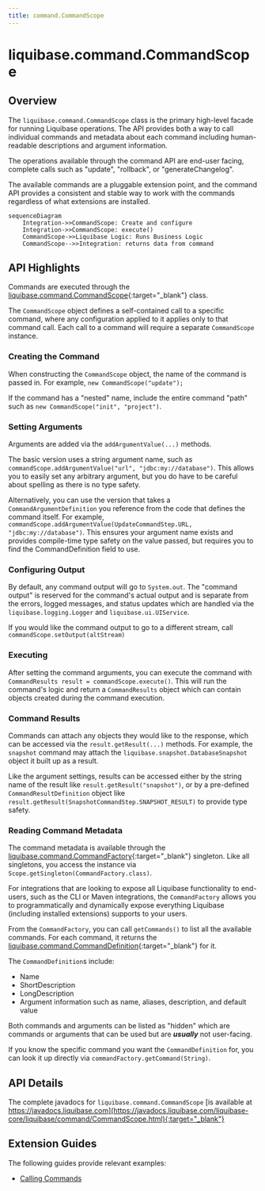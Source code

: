 ```yaml
---
title: command.CommandScope
---
```


# liquibase.command.CommandScope

## Overview

The `liquibase.command.CommandScope` class is the primary high-level facade for running Liquibase operations. 
The API provides both a way to call individual commands and metadata about each command including human-readable descriptions and argument information. 

The operations available through the command API are end-user facing, complete calls such as "update", "rollback", or "generateChangelog".

The available commands are a pluggable extension point, and the command API provides a consistent and stable way to work with the commands regardless of what extensions are installed.

```mermaid
sequenceDiagram
    Integration->>CommandScope: Create and configure
    Integration->>CommandScope: execute()
    CommandScope->>Liquibase Logic: Runs Business Logic
    CommandScope-->>Integration: returns data from command
```


## API Highlights

Commands are executed through the [liquibase.command.CommandScope](https://javadocs.liquibase.com/liquibase-core/liquibase/command/CommandScope.html){:target="_blank"} class.

The `CommandScope` object defines a self-contained call to a specific command, where any configuration applied to it applies only to that command call. 
Each call to a command will require a separate `CommandScope` instance.

### Creating the Command

When constructing the `CommandScope` object, the name of the command is passed in. For example, `new CommandScope("update");` 

If the command has a "nested" name, include the entire command "path" such as `new CommandScope("init", "project")`.  

### Setting Arguments

Arguments are added via the `addArgumentValue(...)` methods. 

The basic version uses a string argument name, such as `commandScope.addArgumentValue("url", "jdbc:my://database")`. 
This allows you to easily set any arbitrary argument, but you do have to be careful about spelling as there is no type safety.  

Alternatively, you can use the version that takes a `CommandArgumentDefinition` you reference from the code that defines the command itself. 
For example, `commandScope.addArgumentValue(UpdateCommandStep.URL, "jdbc:my://database")`.
This ensures your argument name exists and provides compile-time type safety on the value passed, but requires you to find the CommandDefinition field to use.

### Configuring Output

By default, any command output will go to `System.out`. 
The "command output" is reserved for the command's actual output and is separate from the errors, logged messages, and status updates which are handled via the `liquibase.logging.Logger` and `liquibase.ui.UIService`.

If you would like the command output to go to a different stream, call `commandScope.setOutput(altStream)`

### Executing

After setting the command arguments, you can execute the command with `CommandResults result = commandScope.execute()`. 
This will run the command's logic and return a `CommandResults` object which can contain objects created during the command execution.

### Command Results

Commands can attach any objects they would like to the response, which can be accessed via the `result.getResult(...)` methods. 
For example, the `snapshot` command may attach the `liquibase.snapshot.DatabaseSnapshot` object it built up as a result. 

Like the argument settings, results can be accessed either by the string name of the result like `result.getResult("snapshot")`, 
or by a pre-defined `CommandResultDefinition` object like `result.getResult(SnapshotCommandStep.SNAPSHOT_RESULT)` to provide type safety.  

### Reading Command Metadata

The command metadata is available through the [liquibase.command.CommandFactory](https://javadocs.liquibase.com/liquibase-core/liquibase/command/CommandFactory.html){:target="_blank"} singleton.
Like all singletons, you access the instance via `Scope.getSingleton(CommandFactory.class)`.

For integrations that are looking to expose all Liquibase functionality to end-users, such as the CLI or Maven integrations, the `CommandFactory` allows you to programmatically and dynamically
expose everything Liquibase (including installed extensions) supports to your users.    

From the `CommandFactory`, you can call `getCommands()` to list all the available commands. For each command, it returns the [liquibase.command.CommandDefinition](https://javadocs.liquibase.com/liquibase-core/liquibase/command/CommandDefinition.html){:target="_blank"} for it.

The `CommandDefinition`s include:
- Name
- ShortDescription
- LongDescription
- Argument information such as name, aliases, description, and default value

Both commands and arguments can be listed as "hidden" which are commands or arguments that can be used but are **_usually_** not user-facing.

If you know the specific command you want the `CommandDefinition` for, you can look it up directly via `commandFactory.getCommand(String)`.

## API Details

The complete javadocs for `liquibase.command.CommandScope` [is available at https://javadocs.liquibase.com](https://javadocs.liquibase.com/liquibase-core/liquibase/command/CommandScope.html){:target="_blank"}

## Extension Guides

The following guides provide relevant examples:

- [Calling Commands](../../extensions-integrations/integration-guides/calling-commands.md)